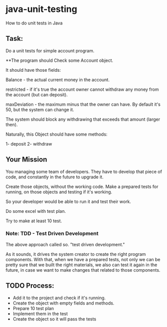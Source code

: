 # java-unit-testing
How to do unit tests in Java

## Task: 

Do a unit tests for simple account program. 

**The program should Check some Account object.

It should have those fields: 

Balance - the actual current money in the account. 

restricted - if it's true the account owner cannot withdraw any money from the account (but can deposit). 

maxDeviation - the maximum minus that the owner can have. By default it's 50, but the system can change it. 

The system should block any withdrawing that exceeds that amount (larger then). 

Naturally, this Object should have some methods: 

1- deposit
2- withdraw


## Your Mission

You managing some team of developers. They have to develop that piece of code, and constantly in the future to upgrade it. 

Create those objects, without the working code.
Make a prepared tests for running, on those objects and testing if it's working. 

So your developer would be able to run it and test their work. 

Do some excel with test plan. 

Try to make at least 10 test. 


### Note: TDD - Test Driven Development

The above approach called so. "test driven development." 

As it sounds, it drives the system creator to create the right program components. 
With that, when we have a prepared tests, not only we can be pretty sure that we built the right materials, 
we also can test it again in the future, in case we want to make changes that related to those components.

## TODO Process:

* Add it to the project and check if it's running.
* Create the object with empty fields and methods. 
* Prepare 10 test plan
* Implement them in the test
* Create the object so it will pass the tests





